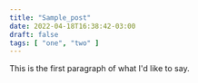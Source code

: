 ```yaml
---
title: "Sample_post"
date: 2022-04-18T16:38:42-03:00
draft: false
tags: [ "one", "two" ]
---
```


This is the first paragraph of what I'd like to say.